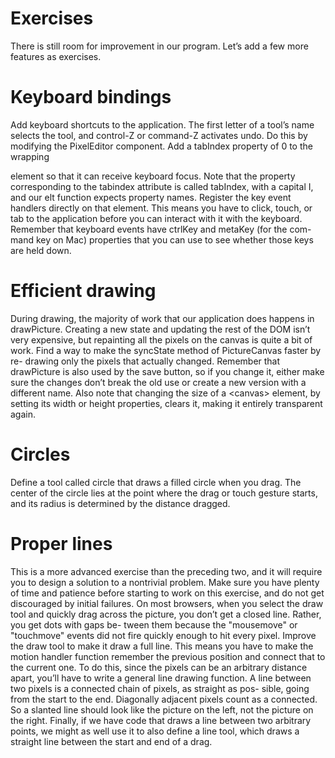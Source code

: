 # Exercises

There is still room for improvement in our program. Let’s add a few more
features as exercises.

# Keyboard bindings

Add keyboard shortcuts to the application. The first letter of a tool’s name
selects the tool, and control-Z or command-Z activates undo.
Do this by modifying the PixelEditor component. Add a tabIndex property
of 0 to the wrapping <div> element so that it can receive keyboard focus. Note
that the property corresponding to the tabindex attribute is called tabIndex,
with a capital I, and our elt function expects property names. Register the key
event handlers directly on that element. This means you have to click, touch,
or tab to the application before you can interact with it with the keyboard.
Remember that keyboard events have ctrlKey and metaKey (for the com-
mand key on Mac) properties that you can use to see whether those keys are
held down.

# Efficient drawing

During drawing, the majority of work that our application does happens in
drawPicture. Creating a new state and updating the rest of the DOM isn’t
very expensive, but repainting all the pixels on the canvas is quite a bit of
work. Find a way to make the syncState method of PictureCanvas faster by re-
drawing only the pixels that actually changed. Remember that drawPicture is also used by the save button, so if you change
it, either make sure the changes don’t break the old use or create a new version
with a different name.
Also note that changing the size of a \<canvas> element, by setting its width
or height properties, clears it, making it entirely transparent again.

# Circles

Define a tool called circle that draws a filled circle when you drag. The center
of the circle lies at the point where the drag or touch gesture starts, and its
radius is determined by the distance dragged.

# Proper lines

This is a more advanced exercise than the preceding two, and it will require
you to design a solution to a nontrivial problem. Make sure you have plenty
of time and patience before starting to work on this exercise, and do not get
discouraged by initial failures.
On most browsers, when you select the draw tool and quickly drag across
the picture, you don’t get a closed line. Rather, you get dots with gaps be-
tween them because the "mousemove" or "touchmove" events did not fire quickly
enough to hit every pixel.
Improve the draw tool to make it draw a full line. This means you have to
make the motion handler function remember the previous position and connect
that to the current one.
To do this, since the pixels can be an arbitrary distance apart, you’ll have
to write a general line drawing function.
A line between two pixels is a connected chain of pixels, as straight as pos-
sible, going from the start to the end. Diagonally adjacent pixels count as a
connected. So a slanted line should look like the picture on the left, not the
picture on the right.
Finally, if we have code that draws a line between two arbitrary points, we
might as well use it to also define a line tool, which draws a straight line
between the start and end of a drag.


